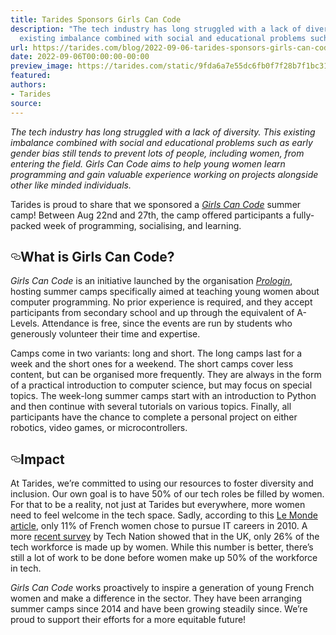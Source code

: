 ```yaml
---
title: Tarides Sponsors Girls Can Code
description: "The tech industry has long struggled with a lack of diversity. This
  existing imbalance combined with social and educational problems such as\u2026"
url: https://tarides.com/blog/2022-09-06-tarides-sponsors-girls-can-code
date: 2022-09-06T00:00:00-00:00
preview_image: https://tarides.com/static/9fda6a7e55dc6fb0f7f28b7f1bc315a2/0132d/girls-code.jpg
featured:
authors:
- Tarides
source:
---
```


<p><em>The tech industry has long struggled with a lack of diversity. This existing imbalance combined with social and educational problems such as early gender bias still tends to prevent lots of people, including women, from entering the field. <em>Girls Can Code</em> aims to help young women learn programming and gain valuable experience working on projects alongside other like minded individuals.</em></p>
<p>Tarides is proud to share that we sponsored a <a href="https://girlscancode.fr"><em>Girls Can Code</em></a> summer camp! Between Aug 22nd and 27th, the camp offered participants a fully-packed week of programming, socialising, and learning.</p>
<h2 style="position:relative;"><a href="https://tarides.com/feed.xml#what-is-girls-can-code" aria-label="what is girls can code permalink" class="anchor before"><svg aria-hidden="true" focusable="false" height="16" version="1.1" viewbox="0 0 16 16" width="16"><path fill-rule="evenodd" d="M4 9h1v1H4c-1.5 0-3-1.69-3-3.5S2.55 3 4 3h4c1.45 0 3 1.69 3 3.5 0 1.41-.91 2.72-2 3.25V8.59c.58-.45 1-1.27 1-2.09C10 5.22 8.98 4 8 4H4c-.98 0-2 1.22-2 2.5S3 9 4 9zm9-3h-1v1h1c1 0 2 1.22 2 2.5S13.98 12 13 12H9c-.98 0-2-1.22-2-2.5 0-.83.42-1.64 1-2.09V6.25c-1.09.53-2 1.84-2 3.25C6 11.31 7.55 13 9 13h4c1.45 0 3-1.69 3-3.5S14.5 6 13 6z"></path></svg></a>What is Girls Can Code?</h2>
<p><em>Girls Can Code</em> is an initiative launched by the organisation <a href="https://prologin.org"><em>Prologin</em></a>, hosting summer camps specifically aimed at teaching young women about computer programming. No prior experience is required, and they accept participants from secondary school and up through the equivalent of A-Levels. Attendance is free, since the events are run by students who generously volunteer their time and expertise.</p>
<p>Camps come in two variants: long and short. The long camps last for a week and the short ones for a weekend. The short camps cover less content, but can be organised more frequently. They are always in the form of a practical introduction to computer science, but may focus on special topics. The week-long summer camps start with an introduction to Python and then continue with several tutorials on various topics. Finally, all participants have the chance to complete a personal project on either robotics, video games, or microcontrollers.</p>
<h2 style="position:relative;"><a href="https://tarides.com/feed.xml#impact" aria-label="impact permalink" class="anchor before"><svg aria-hidden="true" focusable="false" height="16" version="1.1" viewbox="0 0 16 16" width="16"><path fill-rule="evenodd" d="M4 9h1v1H4c-1.5 0-3-1.69-3-3.5S2.55 3 4 3h4c1.45 0 3 1.69 3 3.5 0 1.41-.91 2.72-2 3.25V8.59c.58-.45 1-1.27 1-2.09C10 5.22 8.98 4 8 4H4c-.98 0-2 1.22-2 2.5S3 9 4 9zm9-3h-1v1h1c1 0 2 1.22 2 2.5S13.98 12 13 12H9c-.98 0-2-1.22-2-2.5 0-.83.42-1.64 1-2.09V6.25c-1.09.53-2 1.84-2 3.25C6 11.31 7.55 13 9 13h4c1.45 0 3-1.69 3-3.5S14.5 6 13 6z"></path></svg></a>Impact</h2>
<p>At Tarides, we&rsquo;re committed to using our resources to foster diversity and inclusion. Our own goal is to have 50% of our tech roles be filled by women. For that to be a reality, not just at Tarides but everywhere, more women need to feel welcome in the tech space. Sadly, according to this <a href="https://www.lemonde.fr/campus/article/2017/12/11/femmes-et-informatique-vingt-ans-de-desamour_5227726_4401467.html">Le Monde article</a>, only 11% of French women chose to pursue IT careers in 2010. A more <a href="https://technation.io/diversity-and-inclusion-in-uk-tech/#executive-summary - [404 Not Found]">recent survey</a> by Tech Nation showed that in the UK, only 26% of the tech workforce is made up by women. While this number is better, there&rsquo;s still a lot of work to be done before women make up 50% of the workforce in tech.</p>
<p><em>Girls Can Code</em> works proactively to inspire a generation of young French women and make a difference in the sector. They have been arranging summer camps since 2014 and have been growing steadily since. We&rsquo;re proud to support their efforts for a more equitable future!</p>
